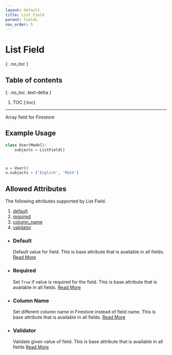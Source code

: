 ```yaml
---
layout: default
title: List Field
parent: Fields
nav_order: 5
---
```


# List Field

{: .no_toc }

## Table of contents

{: .no_toc .text-delta }

1. TOC
   {:toc}

---

Array field for Firestore

## Example Usage

```python
class User(Model):
    subjects = ListField()



u = User()
u.subjects = ['English', 'Math']
```

## Allowed Attributes

The following attributes supported by List Field.

1. [default](#default)
2. [required](#required)
3. [column_name](#column-name)
4. [validator](#validator)

- ### Default

  Default value for field. This is base attribute that is available in all fields. [Read More](/FireO/fields/field#default)

- ### Required

  Set `True` if value is required for the field. This is base attribute that is available in all fields. [Read More](/FireO/fields/field#required)

- ### Column Name

  Set different column name in Firestore instead of field name. This is base attribute that is available in all fields. [Read More](/FireO/fields/field#column-name)

- ### Validator
  Validate given value of field. This is base attribute that is available in all fields [Read More](/FireO/fields/field#validator)
